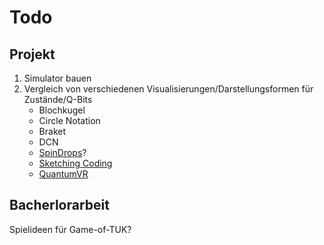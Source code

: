 # Todo
## Projekt
1. Simulator bauen
2. Vergleich von verschiedenen Visualisierungen/Darstellungsformen für Zustände/Q-Bits
    * Blochkugel
    * Circle Notation
    * Braket
    * DCN
    * [SpinDrops](https://spindrops.org/)?
    * [Sketching Coding](https://hackaday.com/2022/12/03/better-coding-through-sketching/)
    * [QuantumVR](https://www.quantentechnologien.de/forschung/foerderung/quantum-aktiv/quantumvr.html)

## Bacherlorarbeit
Spielideen für Game-of-TUK?

